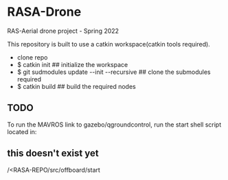 # RASA-Drone
RAS-Aerial drone project - Spring 2022

This repository is built to use a catkin workspace(catkin tools required).
- clone repo
- $ catkin init ## initialize the workspace
- $ git sudmodules update --init --recursive ## clone the submodules required
- $ catkin build ## build the required nodes 


## TODO
To run the MAVROS link to gazebo/qgroundcontrol, run the start shell script located in:

## this doesn't exist yet
/<RASA-REPO/src/offboard/start 